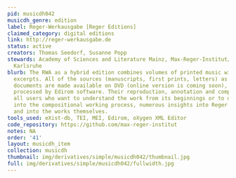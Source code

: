```yaml
---
pid: musicdh042
musicdh_genre: edition
label: Reger-Werkausgabe [Reger Editions]
claimed_category: digital editions
link: http://reger-werkausgabe.de
status: active
creators: Thomas Seedorf, Susanne Popp
stewards: Academy of Sciences and Literature Mainz, Max-Reger-Institut/Elsa-Reger-Stiftung
  Karlsruhe
blurb: The RWA as a hybrid edition combines volumes of printed music with digital
  excerpts. All of the sources (manuscripts, first prints, letters) as well as illustrating
  documents are made available on DVD (online version is coming soon), scientifically
  processed by Edirom software. Their reproduction, annotation and comparison offer
  all users who want to understand the work from its beginnings or to delve deeper
  into the compositional working process, numerous insights into Reger’s working processes
  and into the works themselves.
tools_used: eXist-db, TEI, MEI, Edirom, oXygen XML Editor
code_repository: https://github.com/max-reger-institut
notes: NA
order: '41'
layout: musicdh_item
collection: musicdh
thumbnail: img/derivatives/simple/musicdh042/thumbnail.jpg
full: img/derivatives/simple/musicdh042/fullwidth.jpg
---
```


